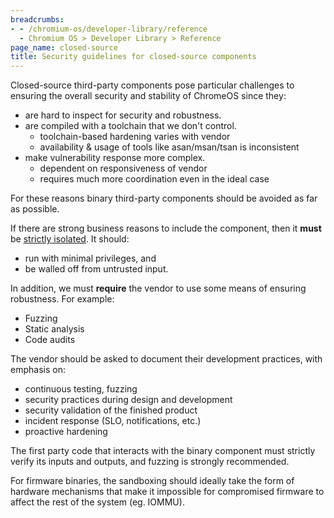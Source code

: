```yaml
---
breadcrumbs:
- - /chromium-os/developer-library/reference
  - Chromium OS > Developer Library > Reference
page_name: closed-source
title: Security guidelines for closed-source components
---
```


Closed-source third-party components pose particular challenges to ensuring the
overall security and stability of ChromeOS since they:

*   are hard to inspect for security and robustness.
*   are compiled with a toolchain that we don't control.
    *   toolchain-based hardening varies with vendor
    *   availability & usage of tools like asan/msan/tsan is inconsistent
*   make vulnerability response more complex.
    *   dependent on responsiveness of vendor
    *   requires much more coordination even in the ideal case

For these reasons binary third-party components should be avoided as far as
possible.

If there are strong business reasons to include the component, then it **must**
be [strictly isolated](/sandboxing.md). It should:

*   run with minimal privileges, and
*   be walled off from untrusted input.

In addition, we must **require** the vendor to use some means of ensuring
robustness. For example:

*   Fuzzing
*   Static analysis
*   Code audits

The vendor should be asked to document their development practices, with
emphasis on:

*   continuous testing, fuzzing
*   security practices during design and development
*   security validation of the finished product
*   incident response (SLO, notifications, etc.)
*   proactive hardening

The first party code that interacts with the binary component must strictly
verify its inputs and outputs, and fuzzing is strongly recommended.

For firmware binaries, the sandboxing should ideally take the form of hardware
mechanisms that make it impossible for compromised firmware to affect the rest
of the system (eg. IOMMU).
